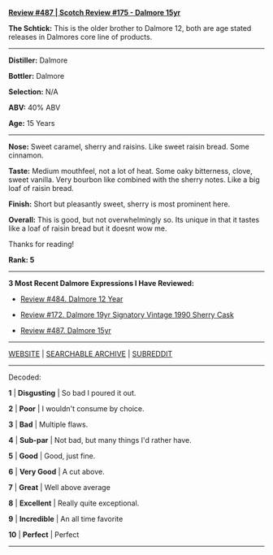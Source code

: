 
[**Review #487 | Scotch Review #175 - Dalmore 15yr**]( https://t8ke.review/review-487-dalmore-15yr-ob/)

**The Schtick:** This is the older brother to Dalmore 12, both are age stated releases in Dalmores core line of products. 

-----

**Distiller:** Dalmore

**Bottler:** Dalmore

**Selection:** N/A

**ABV:**  40% ABV

**Age:** 15 Years 

-----

**Nose:**  Sweet caramel, sherry and raisins. Like sweet raisin bread. Some cinnamon. 

**Taste:** Medium mouthfeel, not a lot of heat. Some oaky bitterness, clove, sweet vanilla. Very bourbon like combined with the sherry notes. Like a big loaf of raisin bread. 

**Finish:** Short but pleasantly sweet, sherry is most prominent here. 

**Overall:** This is good, but not overwhelmingly so. Its unique in that it tastes like a loaf of raisin bread but it doesnt wow me. 

Thanks for reading!

**Rank: 5**

----- 

**3 Most Recent Dalmore Expressions I Have Reviewed:** 

- [Review #484. Dalmore 12 Year]( https://t8ke.review/review-484-dalmore-12yr-ob/) 

- [Review #172. Dalmore 19yr Signatory Vintage 1990 Sherry Cask]( https://t8ke.review/review-172-dalmore-19yr-signatory-vintage-re-review/) 

- [Review #487. Dalmore 15yr]( https://t8ke.review/review-487-dalmore-15yr-ob/) 

-----

[WEBSITE](https://t8ke.review) | [SEARCHABLE ARCHIVE](https://t8ke.review/review-archive/) | [SUBREDDIT](https://reddit.com/r/t8kereviews)

-----

Decoded:

**1** | **Disgusting** | So bad I poured it out.

**2** | **Poor** | I wouldn't consume by choice.

**3** | **Bad** | Multiple flaws.

**4** | **Sub-par** | Not bad, but many things I'd rather have.

**5** | **Good** | Good, just fine.

**6** | **Very Good** | A cut above.

**7** | **Great** | Well above average

**8** | **Excellent** | Really quite exceptional.

**9** | **Incredible** | An all time favorite

**10** | **Perfect** | Perfect

----

